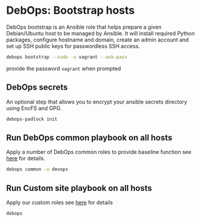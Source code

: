 # DebOps: Bootstrap hosts

DebOps bootstrap is an Ansible role that helps prepare a given Debian/Ubuntu host to be managed by Ansible.
It will install required Python packages, configure hostname and domain, create an admin account and set up SSH public keys for passwordless SSH access.

```bash
debops bootstrap --sudo -u vagrant --ask-pass
```

provide the password `vagrant` when prompted

## DebOps secrets

An optional step that allows you to encrypt your ansible secrets directory using EncFS and GPG.

```bash
debops-padlock init
```

## Run DebOps common playbook on all hosts

Apply a number of DebOps common roles to provide baseline function see [here](https://github.com/debops/debops-playbooks/blob/master/playbooks/common.yml) for details.

```bash
debops common -u devops
```

## Run Custom site playbook on all hosts

Apply our custom roles see [here](ansible/playbooks) for details

```bash
debops
```
